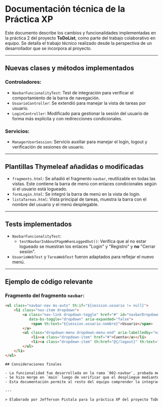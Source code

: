 # Documentación técnica de la Práctica XP

Este documento describe los cambios y funcionalidades implementadas en la práctica 2 del proyecto **ToDoList**, como parte del trabajo colaborativo en equipo. Se detalla el trabajo técnico realizado desde la perspectiva de un desarrollador que se incorpora al proyecto.

---

## Nuevas clases y métodos implementados

### Controladores:

- `NavbarFuncionalityTest`: Test de integración para verificar el comportamiento de la barra de navegación.
- `UsuarioController`: Se extendió para manejar la vista de tareas por usuario.
- `LoginController`: Modificado para gestionar la sesión del usuario de forma más explícita y con redirecciones condicionales.

### Servicios:

- `ManagerUserSession`: Servicio auxiliar para manejar el login, logout y verificación de sesiones de usuario.

---

## Plantillas Thymeleaf añadidas o modificadas

- `fragments.html`: Se añadió el fragmento `navbar`, reutilizable en todas las vistas. Este contiene la barra de menú con enlaces condicionales según si el usuario está logueado.
- `formLogin.html`: Se integró la barra de menú en la vista de login.
- `listaTareas.html`: Vista principal de tareas, muestra la barra con el nombre del usuario y el menú desplegable.

---

## Tests implementados

- `NavbarFuncionalityTest`:
  - `testNavbarInAboutPageWhenLoggedOut()`: Verifica que al no estar logueado se muestran los enlaces "Login" y "Registro" y **no** "Cerrar sesión".
- `UsuarioWebTest` y `TareaWebTest` fueron adaptados para reflejar el nuevo menú.

---

## Ejemplo de código relevante

### Fragmento del fragmento `navbar`:

```html
<ul class="navbar-nav ms-auto" th:if="${session.usuario != null}">
    <li class="nav-item dropdown">
        <a class="nav-link dropdown-toggle" href="#" id="navbarDropdown" role="button"
           data-bs-toggle="dropdown" aria-expanded="false">
            <span th:text="${session.usuario.nombre}">Usuario</span>
        </a>
        <ul class="dropdown-menu dropdown-menu-end" aria-labelledby="navbarDropdown">
            <li><a class="dropdown-item" href="#">Cuenta</a></li>
            <li><a class="dropdown-item" th:href="@{/logout}" th:text="'Cerrar sesión ' + ${session.usuario.nombre}"></a></li>
        </ul>
    </li>
</ul>

## Consideraciones finales

- La funcionalidad fue desarrollada en la rama `002-navbar`, probada mediante tests unitarios e integración.
- Se hizo merge en `main` luego de verificar que el despliegue mediante Docker era exitoso.
- Esta documentación permite al resto del equipo comprender la integración de la navegación contextual.

---

> Elaborado por Jefferson Pistala para la práctica XP del proyecto ToDoList.

